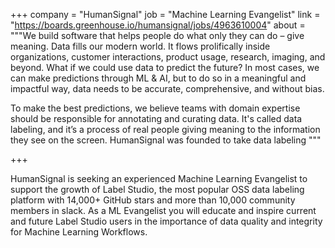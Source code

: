 +++
company = "HumanSignal"
job = "Machine Learning Evangelist"
link = "https://boards.greenhouse.io/humansignal/jobs/4963610004"
about = """We build software that helps people do what only they can do – give meaning. Data fills our modern world. It flows prolifically inside organizations, customer interactions, product usage, research, imaging, and beyond. What if we could use data to predict the future? In most cases, we can make predictions through ML & AI, but to do so in a meaningful and impactful way, data needs to be accurate, comprehensive, and without bias.

To make the best predictions, we believe teams with domain expertise should be responsible for annotating and curating data. It's called data labeling, and it’s a process of real people giving meaning to the information they see on the screen. HumanSignal was founded to take data labeling
"""


+++

HumanSignal is seeking an experienced Machine Learning Evangelist to support the growth of Label Studio, the most popular OSS data labeling platform with 14,000+ GitHub stars and more than 10,000 community members in slack. As a ML Evangelist you will educate and inspire current and future Label Studio users in the importance of data quality and integrity for Machine Learning Workflows.